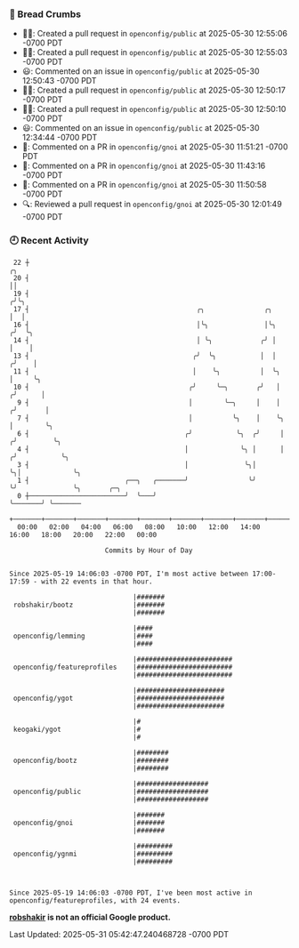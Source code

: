 ### 🍞 Bread Crumbs

 * ✍🏼: Created a pull request in `openconfig/public` at 2025-05-30 12:55:06 -0700 PDT
 * ✍🏼: Created a pull request in `openconfig/public` at 2025-05-30 12:55:03 -0700 PDT
 * 😃: Commented on an issue in `openconfig/public` at 2025-05-30 12:50:43 -0700 PDT
 * ✍🏼: Created a pull request in `openconfig/public` at 2025-05-30 12:50:17 -0700 PDT
 * ✍🏼: Created a pull request in `openconfig/public` at 2025-05-30 12:50:10 -0700 PDT
 * 😃: Commented on an issue in `openconfig/public` at 2025-05-30 12:34:44 -0700 PDT
 * 💬: Commented on a PR in  `openconfig/gnoi` at 2025-05-30 11:51:21 -0700 PDT
 * 💬: Commented on a PR in  `openconfig/gnoi` at 2025-05-30 11:43:16 -0700 PDT
 * 💬: Commented on a PR in  `openconfig/gnoi` at 2025-05-30 11:50:58 -0700 PDT
 * 🔍: Reviewed a pull request in  `openconfig/gnoi` at 2025-05-30 12:01:49 -0700 PDT

### 🕘 Recent Activity
```
 22 ┼                                                                        ╭╮
 20 ┤                                                                        ││
 19 ┤                                                                       ╭╯╰╮
 17 ┤                                          ╭╮               ╭╮          │  │
 16 ┤                                          │╰╮              │╰╮        ╭╯  ╰╮
 14 ┤                                          │ ╰╮            ╭╯ │        │    │
 13 ┤                                         ╭╯  ╰╮           │  │       ╭╯    │
 11 ┤                                         │    ╰╮          │  ╰╮      │     ╰╮
 10 ┤                                        ╭╯     ╰─╮       ╭╯   │     ╭╯      │
  9 ┤                                        │        ╰─╮     │    │    ╭╯       │
  7 ┤                                        │          ╰╮    │    ╰╮   │        ╰╮
  6 ┤                                       ╭╯           ╰╮  ╭╯     │  ╭╯         ╰╮
  4 ┤                                       │             ╰╮ │      │ ╭╯           ╰╮
  3 ┤                                       │              ╰╮│      ╰╮│             ╰╮
  1 ┤                        ╭──╮   ╭───────╯               ╰╯       ╰╯              ╰╮       ╭─╮
  0 ┼────────────────────────╯  ╰───╯                                                 ╰───────╯ ╰───────
    +───────+───────+───────+───────+───────+───────+───────+───────+───────+───────+───────+───────+────
  00:00   02:00   04:00   06:00   08:00   10:00   12:00   14:00   16:00   18:00   20:00   22:00   00:00   

						Commits by Hour of Day


Since 2025-05-19 14:06:03 -0700 PDT, I'm most active between 17:00-17:59 - with 22 events in that hour.

```



```
                               |#######
 robshakir/bootz               |#######
                               |#######

                               |####
 openconfig/lemming            |####
                               |####

                               |########################
 openconfig/featureprofiles    |########################
                               |########################

                               |######################
 openconfig/ygot               |######################
                               |######################

                               |#
 keogaki/ygot                  |#
                               |#

                               |########
 openconfig/bootz              |########
                               |########

                               |##################
 openconfig/public             |##################
                               |##################

                               |#######
 openconfig/gnoi               |#######
                               |#######

                               |#########
 openconfig/ygnmi              |#########
                               |#########



Since 2025-05-19 14:06:03 -0700 PDT, I've been most active in openconfig/featureprofiles, with 24 events.

```
**[robshakir](mailto:robjs@google.com) is not an official Google product.**  


Last Updated: 2025-05-31 05:42:47.240468728 -0700 PDT
